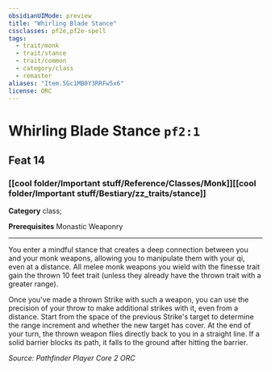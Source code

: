 ```yaml
---
obsidianUIMode: preview
title: "Whirling Blade Stance"
cssclasses: pf2e,pf2e-spell
tags:
  - trait/monk
  - trait/stance
  - trait/common
  - category/class
  - remaster
aliases: "Item.5Gc1MB0Y3RRFw5x6"
license: ORC
---
```

# Whirling Blade Stance `pf2:1`
## Feat 14
### [[cool folder/Important stuff/Reference/Classes/Monk]][[cool folder/Important stuff/Bestiary/zz_traits/stance]]

**Category** class; 



**Prerequisites** Monastic Weaponry
* * *
You enter a mindful stance that creates a deep connection between you and your monk weapons, allowing you to manipulate them with your qi, even at a distance. All melee monk weapons you wield with the finesse trait gain the thrown 10 feet trait (unless they already have the thrown trait with a greater range).

Once you've made a thrown Strike with such a weapon, you can use the precision of your throw to make additional strikes with it, even from a distance. Start from the space of the previous Strike's target to determine the range increment and whether the new target has cover. At the end of your turn, the thrown weapon flies directly back to you in a straight line. If a solid barrier blocks its path, it falls to the ground after hitting the barrier.

*Source: Pathfinder Player Core 2*
*ORC*
